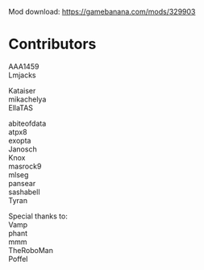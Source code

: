 Mod download: https://gamebanana.com/mods/329903

# Contributors
AAA1459  
Lmjacks

Kataiser  
mikachelya  
EllaTAS

abiteofdata  
atpx8  
exopta  
Janosch  
Knox  
masrock9  
mlseg  
pansear  
sashabell  
Tyran

Special thanks to:  
Vamp  
phant  
mmm  
TheRoboMan  
Poffel